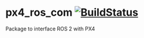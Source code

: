 # px4_ros_com [![BuildStatus](https://travis-ci.com/PX4/px4_ros_com.svg?token=wyo8gnJf2urtswRL6tUy&branch=master)](https://travis-ci.com/PX4/px4_ros_com)
Package to interface ROS 2 with PX4
